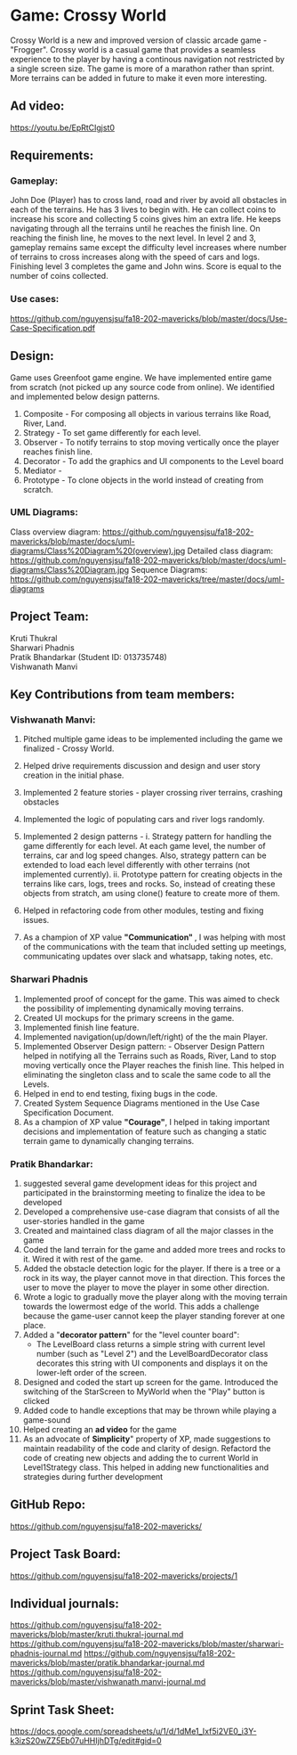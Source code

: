 # Game: Crossy World

Crossy World is a new and improved version of classic arcade game - "Frogger". Crossy world is a casual game that provides a seamless experience to the player by having a continous navigation not restricted by a single screen size. The game is more of a marathon rather than sprint. More terrains can be added in future to make it even more interesting.

## Ad video:
https://youtu.be/EpRtCIgjst0

## Requirements:
### Gameplay:
John Doe (Player) has to cross land, road and river by avoid all obstacles in each of the terrains. He has 3 lives to begin with. He can collect coins to increase his score and collecting 5 coins gives him an extra life. He keeps navigating through all the terrains until he reaches the finish line. On reaching the finish line, he moves to the next level. In level 2 and 3, gameplay remains same except the difficulty level increases where number of terrains to cross increases along with the speed of cars and logs. Finishing level 3 completes the game and John wins. Score is equal to the number of coins collected.

### Use cases:
https://github.com/nguyensjsu/fa18-202-mavericks/blob/master/docs/Use-Case-Specification.pdf

## Design:
Game uses Greenfoot game engine. We have implemented entire game from scratch (not picked up any source code from online). We identified and implemented below design patterns.

1. Composite - For composing all objects in various terrains like Road, River, Land.
2. Strategy  - To set game differently for each level.
3. Observer  - To notify terrains to stop moving vertically once the player reaches finish line.
4. Decorator - To add the graphics and UI components to the Level board
5. Mediator  - 
6. Prototype - To clone objects in the world instead of creating from scratch.

### UML Diagrams:
Class overview diagram: https://github.com/nguyensjsu/fa18-202-mavericks/blob/master/docs/uml-diagrams/Class%20Diagram%20(overview).jpg
Detailed class diagram: https://github.com/nguyensjsu/fa18-202-mavericks/blob/master/docs/uml-diagrams/Class%20Diagram.jpg
Sequence Diagrams: https://github.com/nguyensjsu/fa18-202-mavericks/tree/master/docs/uml-diagrams


## Project Team:
Kruti Thukral <br>
Sharwari Phadnis <br>
Pratik Bhandarkar (Student ID: 013735748) <br>
Vishwanath Manvi <br>

## Key Contributions from team members:

### Vishwanath Manvi:

1. Pitched multiple game ideas to be implemented including the game we finalized - Crossy World.
2. Helped drive requirements discussion and design and user story creation in the initial phase.
3. Implemented 2 feature stories - player crossing river terrains, crashing obstacles
4. Implemented the logic of populating cars and river logs randomly.
5. Implemented 2 design patterns - 
         i. Strategy pattern for handling the game differently for each level. At each game level, the number of terrains, car and log speed changes. Also, strategy pattern can be extended to load each level differently with other terrains (not implemented currently). 
         ii. Prototype pattern for creating objects in the terrains like cars, logs, trees and rocks. So, instead of creating these objects from stratch, am using clone() feature to create more of them.

6. Helped in refactoring code from other modules, testing and fixing issues.
7. As a champion of XP value <b> "Communication" </b>, I was helping with most of the communications with the team that included setting up meetings, communicating updates over slack and whatsapp, taking notes, etc.

### Sharwari Phadnis

1. Implemented proof of concept for the game. This was aimed to check the possibility of implementing dynamically moving terrains.
2. Created UI mockups for the primary screens in the game.
3. Implemented finish line feature.
4. Implemented navigation(up/down/left/right) of the the main Player.
5. Implemented Observer Design pattern:
         - Observer Design Pattern helped in notifying all the Terrains such as Roads, River, Land to stop moving vertically once the Player reaches the finish line. This helped in eliminating the singleton class and to scale the same code to all the Levels.
6. Helped in end to end testing, fixing bugs in the code.
7. Created System Sequence Diagrams mentioned in the Use Case Specification Document.
8. As a champion of XP value **"Courage"**, I helped in taking important decisions and implementation of feature such as changing a static terrain game to dynamically changing terrains. 

### Pratik Bhandarkar:
1. suggested several game development ideas for this project and participated in the brainstorming meeting to finalize the idea to be developed
2. Developed a comprehensive use-case diagram that consists of all the user-stories handled in the game
3. Created and maintained class diagram of all the major classes in the game
4. Coded the land terrain for the game and added more trees and rocks to it. Wired it with rest of the game.
5. Added the obstacle detection logic for the player. If there is a tree or a rock in its way, the player cannot move in that direction. This forces the user to move the player to move the player in some other direction.
6. Wrote a logic to gradually move the player along with the moving terrain towards the lowermost edge of the world. This adds a challenge because the game-user cannot keep the player standing forever at one place.
7. Added a "**decorator pattern**" for the "level counter board":
   - The LevelBoard class returns a simple string with current level number (such as "Level 2") and the LevelBoardDecorator class decorates this string with UI components and displays it on the lower-left order of the screen.
8. Designed and coded the start up screen for the game. Introduced the switching of the StarScreen to MyWorld when the "Play" button is clicked
9. Added code to handle exceptions that may be thrown while playing a game-sound
10. Helped creating an **ad video** for the game
11. As an advocate of **Simplicity**" property of XP, made suggestions to maintain readability of the code and clarity of design. Refactord the code of creating new objects and adding the to current World in Level1Strategy class. This helped in adding new functionalities and strategies during further development


## GitHub Repo:
https://github.com/nguyensjsu/fa18-202-mavericks/

## Project Task Board:
https://github.com/nguyensjsu/fa18-202-mavericks/projects/1

## Individual journals:
https://github.com/nguyensjsu/fa18-202-mavericks/blob/master/kruti.thukral-journal.md
https://github.com/nguyensjsu/fa18-202-mavericks/blob/master/sharwari-phadnis-journal.md
https://github.com/nguyensjsu/fa18-202-mavericks/blob/master/pratik.bhandarkar-journal.md
https://github.com/nguyensjsu/fa18-202-mavericks/blob/master/vishwanath.manvi-journal.md

## Sprint Task Sheet:
https://docs.google.com/spreadsheets/u/1/d/1dMe1_Ixf5i2VE0_i3Y-k3izS20wZZ5Eb07uHHIjhDTg/edit#gid=0



